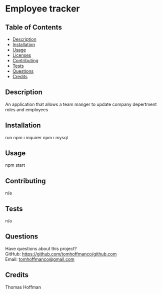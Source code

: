 # Employee tracker

  

  ## Table of Contents
  * [Description](#description)
  * [Installation](#installation)
  * [Usage](#usage)
  * [Licenses](#licenses)
  * [Contributing](#contributing)
  * [Tests](#tests)
  * [Questions](#questions)
  * [Credits](#credits)

  ## Description
  An application that allows a team manger to update company depertment roles and employees

  ## Installation
  run npm i inquirer npm i mysql

  ## Usage
  npm start 

  

  ## Contributing
  n/a

  ## Tests
  n/a

  ## Questions
  Have questions about this project?  
  GitHub: https://github.com/tomhoffmanco/github.com  
  Email: tomhoffmanco@gmail.com 

  ## Credits
  Thomas Hoffman
